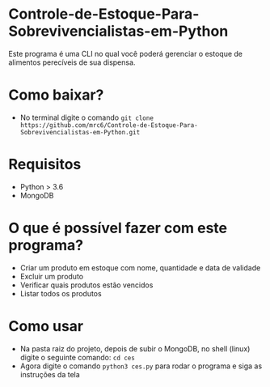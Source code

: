 # Controle-de-Estoque-Para-Sobrevivencialistas-em-Python

Este programa é uma CLI no qual você poderá gerenciar o estoque de alimentos perecíveis de sua dispensa.
# Como baixar?
- No terminal digite o comando `git clone https://github.com/mrc6/Controle-de-Estoque-Para-Sobrevivencialistas-em-Python.git`

# Requisitos
- Python > 3.6
- MongoDB

# O que é possível fazer com este programa?
- Criar um produto em estoque com nome, quantidade e data de validade
- Excluir um produto
- Verificar quais produtos estão vencidos
- Listar todos os produtos

# Como usar
- Na pasta raiz do projeto, depois de subir o MongoDB, no shell (linux) digite o seguinte comando: `cd ces`
- Agora digite o comando `python3 ces.py` para rodar o programa e siga as instruções da tela